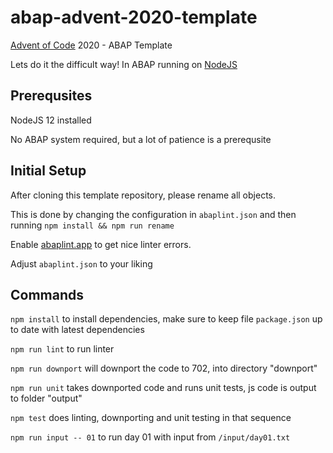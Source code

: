 # abap-advent-2020-template
[Advent of Code](https://adventofcode.com) 2020 - ABAP Template

Lets do it the difficult way! In ABAP running on [NodeJS](https://nodejs.org)

## Prerequsites

NodeJS 12 installed

No ABAP system required, but a lot of patience is a prerequsite

## Initial Setup

After cloning this template repository, please rename all objects.

This is done by changing the configuration in `abaplint.json` and then running `npm install && npm run rename`

Enable [abaplint.app](https://github.com/marketplace/abaplint) to get nice linter errors.

Adjust `abaplint.json` to your liking

## Commands

`npm install` to install dependencies, make sure to keep file `package.json` up to date with latest dependencies

`npm run lint` to run linter

`npm run downport` will downport the code to 702, into directory "downport"

`npm run unit` takes downported code and runs unit tests, js code is output to folder "output"

`npm test` does linting, downporting and unit testing in that sequence

`npm run input -- 01` to run day 01 with input from `/input/day01.txt`